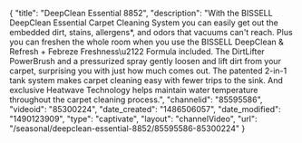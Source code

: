 {
    "title": "DeepClean Essential 8852",
    "description": "With the BISSELL DeepClean Essential Carpet Cleaning System you can easily get out the embedded dirt, stains, allergens*, and odors that vacuums can't reach. Plus you can freshen the whole room when you use the BISSELL DeepClean & Refresh + Febreze Freshness\u2122 Formula included. The DirtLifter PowerBrush and a pressurized spray gently loosen and lift dirt from your carpet, surprising you with just how much comes out. The patented 2-in-1 tank system makes carpet cleaning easy with fewer trips to the sink. And exclusive Heatwave Technology helps maintain water temperature throughout the carpet cleaning process.",
    "channelid": "85595586",
    "videoid": "85300224",
    "date_created": "1486506057",
    "date_modified": "1490123909",
    "type": "captivate",
    "layout": "channelVideo",
    "url": "\/seasonal\/deepclean-essential-8852\/85595586-85300224"
}